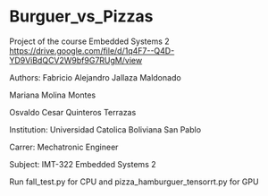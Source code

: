 # Burguer_vs_Pizzas
Project of the course Embedded Systems 2 
https://drive.google.com/file/d/1q4F7--Q4D-YD9ViBdQCV2W9bf9G7RUgM/view

Authors:
Fabricio Alejandro Jallaza Maldonado

Mariana Molina Montes

Osvaldo Cesar Quinteros Terrazas



Institution: Universidad Catolica Boliviana San Pablo

Carrer: Mechatronic Engineer

Subject: IMT-322 Embedded Systems 2 



Run fall_test.py for CPU 
and pizza_hamburguer_tensorrt.py for GPU
